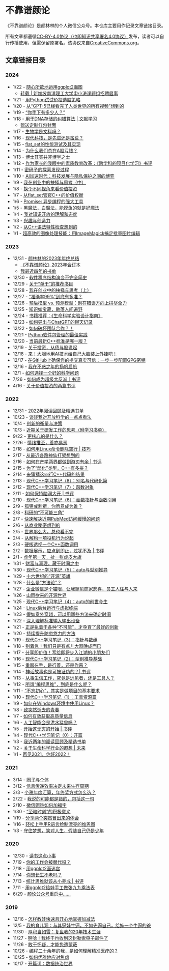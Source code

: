 # 不靠谱颜论

《不靠谱颜论》是颜林林的个人微信公众号。本仓库主要用作记录文章链接目录。

所有文章都遵循[CC-BY-4.0协议（也即知识共享署名4.0协议）](LICENSE)发布，读者可以自行传播使用，但需保留原署名。该协议来自[CreativeCommons.org](https://creativecommons.org/licenses/by/4.0/legalcode.zh-hans)。

## 文章链接目录

### 2024

* 1/22 - [随心所欲地运用ggplot2画图](https://mp.weixin.qq.com/s/-orODXUJKutKxyUpn2m9Gw)
    * [转载 | 新加坡南洋理工大学申小涛课题组招聘启事](https://mp.weixin.qq.com/s/a4jx1ucx3sZtyxpcpyANlA)
* 1/21 - [用Python试试价投选股策略](https://mp.weixin.qq.com/s/akRsiWUUWeou405dCGBB6A)
* 1/20 - [从“GPT-5已经看完了人类世界的所有视频”想到的](https://mp.weixin.qq.com/s/fQ5m2rIofQaxIYs7Jdhr1w)
* 1/19 - [“你手下有多少人？”](https://mp.weixin.qq.com/s/78TLknnfPmK9qHINW0CIRA)
* 1/18 - [用于DNA存储的纠错算法 | 文献学习](https://mp.weixin.qq.com/s/4ngbaiCkhoP0tnUDamsKJw)
    * [赠送定制红包封面](https://mp.weixin.qq.com/s/9zeH5i9NQKW_xLsOAQej_w)
* 1/17 - [生物学是文科吗？](https://mp.weixin.qq.com/s/kVG6tGEuTMo9yJ-GhNbm5w)
* 1/16 - [现代科技，是先进还是蛮荒？](https://mp.weixin.qq.com/s/SKFjyR8MAw8qCyAZB-Ngzg)
* 1/15 - [flat_set的性能测试及其实现](https://mp.weixin.qq.com/s/wJLsQVTZnqB2gWGYsZaMPg)
* 1/14 - [为什么我们总在A股亏钱？](https://mp.weixin.qq.com/s/5uBeE3nC51abBO7hBjdbHw)
* 1/13 - [博士其实并非博学之士](https://mp.weixin.qq.com/s/7J_aa0k1R2e38XKzaVlQWw)
* 1/12 - [作为家长的我眼中的素质教育改革：《跨学科的项目化学习》书评](https://mp.weixin.qq.com/s/b7lTQxTAHr-wfba0rr3ZUA)
* 1/11 - [密码子的探索发现过程](https://mp.weixin.qq.com/s/Q_RxDXtaDne8KKLBwRlHCA)
* 1/10 - [AI加速时代：科技发展与隐私保护之间的博弈](https://mp.weixin.qq.com/s/FNu2EtRGtXyhORAuT8a8jA)
* 1/9 - [我在创业中的抉择与思考（中）](https://mp.weixin.qq.com/s/v6VR799wMCtSlgi4tmtSCg)
* 1/8 - [换个不同视角来看价值投资](https://mp.weixin.qq.com/s/1La7uBCfeKiO7_YtyY3SRg)
* 1/7 - [从flat_set管窥C++的价值权衡](https://mp.weixin.qq.com/s/_twaQTKqC6p2Pc8c8qrLKA)
* 1/6 - [Promise: 异步编程的强大工具](https://mp.weixin.qq.com/s/atFlcMdulXcaC1dZidOW0Q)
* 1/5 - [黑魔法，白魔法，能摸鱼的就是好魔法](https://mp.weixin.qq.com/s/IlfY8hZa_3pqUia9-3Hxxw)
* 1/4 - [我对知识开放的理解和态度](https://mp.weixin.qq.com/s/EGM79BvaqWLS6djxCzjzGA)
* 1/3 - [兴趣与创造力](https://mp.weixin.qq.com/s/T4DtLwRRwSLUOy3cR1mBrg)
* 1/2 - [从C++语法特性检查想到的](https://mp.weixin.qq.com/s/xa9pJ-ZgqvJicTRdofndXQ)
* 1/1 - [超高效的图像处理技能：用ImageMagick搞定批量图片编辑](https://mp.weixin.qq.com/s/EA5J2EENzCiWYDjkZDdwVQ)

### 2023

* 12/31 - [颜林林的2023年年终总结](https://mp.weixin.qq.com/s/t_0fvas2SOvfIpXMeX4Fcg)
    * [《不靠谱颜论》2023年合订本](https://mp.weixin.qq.com/s/eDUHyrsHEiQUVj1Ansigsw)
    * [我最近四年的书单](https://mp.weixin.qq.com/s/ixSVbuw6-beufOYrAsQNYw)
* 12/30 - [软件程序结构演变不完全简史](https://mp.weixin.qq.com/s/L2wkIkkVrp1DFcjleAdeZw)
* 12/29 - [关于“单干”的推荐书目](https://mp.weixin.qq.com/s/exGi18F4aAKN-WQQjN5Bnw)
* 12/28 - [我在创业中的抉择与思考（上）](https://mp.weixin.qq.com/s/68WsiA8Hr2fb_3LJR55zRA)
* 12/27 - [“准确率99%”到底有多准？](https://mp.weixin.qq.com/s/i9hTjjSiGs7u6B91BO47RA)
* 12/26 - [预后模型 vs. 预测模型：别在错误方向上拼尽全力](https://mp.weixin.qq.com/s/pTFD-sB_EbGieG8zvmMEAw)
* 12/25 - [知识如宝藏，散落人间遍野](https://mp.weixin.qq.com/s/eL2INVrgKFGaFWuldwRHzQ)
* 12/24 - [书籍推荐：《生命科学实验设计指南》](https://mp.weixin.qq.com/s/_1i9EC4x-xwxmA3grNXcSQ)
* 12/23 - [如何导出与ChatGPT的聊天记录](https://mp.weixin.qq.com/s/U2bEu1eki38cJGsbsf3snA)
* 12/22 - [如何破坏团队合作？！](https://mp.weixin.qq.com/s/sczQOaZo3wtAc5bvfFuoHA)
* 12/21 - [Python软件包管理的最佳实践](https://mp.weixin.qq.com/s/8M5ssxmGXYECrAwpACoxgQ)
* 12/20 - [当前最新C++标准是哪一版？](https://mp.weixin.qq.com/s/90rPClS1qzR8iio14G3yuQ)
* 12/19 - [关于投资，从债与股说起](https://mp.weixin.qq.com/s/CrgHATyRVA1cnuNLQOyfVw)
* 12/18 - [来！大胆地用AI技术给自己大脑装上外挂吧！](https://mp.weixin.qq.com/s/Tq-Lh5qEcT8IiEA1KFevQQ)
* 12/17 - [在GitHub上确保您的提交真实可信：一步一步配置GPG密钥](https://mp.weixin.qq.com/s/mPxu4d7z65trQ49jWtyzig)
* 12/16 - [我在不惑之年的扬帆启航](https://mp.weixin.qq.com/s/VwDelcD2hgl7yfIELyiDCQ)
* 12/1 - [如何选择一个好的科学问题](https://mp.weixin.qq.com/s/IjpNilrNz4TShQ0NOcpSMw)
* 7/26 - [如何成为超级大反派｜书评](https://mp.weixin.qq.com/s/GlUZTBvpv1Jw2KFNWVXrYQ)
* 4/16 - [关于价值投资的两篇书评](https://mp.weixin.qq.com/s/8DJqpCJQmk-jtj1IIWnDXg)

### 2022

* 12/31 - [2022年阅读回顾及精选书单](https://mp.weixin.qq.com/s/AkATSjcMujY2BQQHBbCJ8Q)
* 10/23 - [谈谈我对开放科学的一点点看法](https://mp.weixin.qq.com/s/I5CdVTRrGyb55cnSPnRr9w)
* 10/4 - [创新的衡量与决策](https://mp.weixin.qq.com/s/Zj8F1UU6DYk3xlXCErA0FQ)
* 10/3 - [近期关于研发工作的思考（附学习书单）](https://mp.weixin.qq.com/s/lJamSAZ_d0vdba6W7dq9SA)
* 9/22 - [更核心的是什么？](https://mp.weixin.qq.com/s/iPpEtNnJAhqECbNUscp9Ag)
* 2/26 - [情绪推至，善亦易恶](https://mp.weixin.qq.com/s/tVmQ3X2aYdsTBcyshCAI2A)
* 2/18 - [如何用Linux命令删除空行 | 技巧](https://mp.weixin.qq.com/s/S5QI3Xu8pmim0GDx8A6p3w)
* 2/17 - [从最近各路神仙打架想到的](https://mp.weixin.qq.com/s/h1KH74bHUEJcGMNQAaoeGA)
* 2/16 - [如何在产学两界都做到游刃有余 | 书评](https://mp.weixin.qq.com/s/JsEYcBWvNS_V8AwdadFyLg)
* 2/15 - [为了“弱化”类型，C++有多拼？](https://mp.weixin.qq.com/s/ppihXN8iG-Nzb6eDvr7KTw)
* 2/14 - [来猜猜这四行C++代码的结果](https://mp.weixin.qq.com/s/97uewqqoUMyQCe9fHF3GVA)
* 2/13 - [现代C++学习笔记（8）：别名与代码化简](https://mp.weixin.qq.com/s/N8tfHUOhfh_l5f6yBEM53A)
* 2/12 - [现代C++学习笔记（7）：函数对象](https://mp.weixin.qq.com/s/h60kkUhiN3Gh3IInruRq0A)
* 2/11 - [如何保持脑洞大开 | 书评](https://mp.weixin.qq.com/s/qbU0j9mHGJXzMGORJPuZTA)
* 2/10 - [现代C++学习笔记（6）：函数指针与函数引用](https://mp.weixin.qq.com/s/L32JguFevNJnj_JYRxLRkQ)
* 2/9 - [狐狸或刺猬，你愿意成为谁？](https://mp.weixin.qq.com/s/Rez0VjGCiBlwQucwTBZoYg)
* 2/8 - [科研的“不可能三角”](https://mp.weixin.qq.com/s/sh3cBEIGS0rJP99Kgj5-dA)
* 2/7 - [快速解决近期PubMed访问缓慢的问题](https://mp.weixin.qq.com/s/pvKBfhqTeQAE7u5Tio7c7A)
* 2/6 - [从商业秘密想到的](https://mp.weixin.qq.com/s/_nNF9wVNdZ8fgeF1nDQUNQ)
* 2/5 - [世界那么大，总也看不完](https://mp.weixin.qq.com/s/0Yv2A59m0COIj_1mGj22fQ)
* 2/4 - [从解构一项投机行为说起](https://mp.weixin.qq.com/s/KTO8YmAbJBTs7uQ5voRBog)
* 2/3 - [硬核透视一个C++函数调用](https://mp.weixin.qq.com/s/KXWa-Yfu1t4j4Hck6bSPeQ)
* 2/2 - [数据展示，应点到即止，过犹不及 | 书评](https://mp.weixin.qq.com/s/al92yGYeq2NJ_JoYMB_Wkw)
* 2/1 - [虎年第一天，扯一张虎皮大旗](https://mp.weixin.qq.com/s/KtvS_IxYK0XVVwKP8R7nVw)
* 1/31 - [财富与真理，藏于时间之中](https://mp.weixin.qq.com/s/GxvRrxkpNqkBPZ76LxTZBQ)
* 1/30 - [现代C++学习笔记（5）：auto与型别推导](https://mp.weixin.qq.com/s/Eb1ZCZtlDU2Ajt3r5zOLWw)
* 1/29 - [十六世纪的“开源”英雄](https://mp.weixin.qq.com/s/MpjdzEvublV6zNlQthb0Rw)
* 1/28 - [什么是“方法论”？](https://mp.weixin.qq.com/s/HDHhF8wyPsprXwviCqSq4Q)
* 1/27 - [企业微信是个猫眼，让我窥见商家悲喜，员工人往与人来](https://mp.weixin.qq.com/s/FVbA1VRnDpJ5GR3gy49fgw)
* 1/26 - [山雨欲来的开源世界](https://mp.weixin.qq.com/s/i1U8PeJLX6aXYx6e0Y20Uw)
* 1/25 - [现代C++学习笔记（4）：auto的前世今生](https://mp.weixin.qq.com/s/xCcRgWjGD49vFTLefAZ7RA)
* 1/24 - [Linux后台运行与虚拟终端](https://mp.weixin.qq.com/s/IidpAnOq0VT1UZSLGOBx8A)
* 1/23 - [假如意外穿越，可以用哪些方法来确定时间](https://mp.weixin.qq.com/s/mrZUh8-JQI-nezUJyuyKdQ)
* 1/22 - [深入理解标准输入输出设备](https://mp.weixin.qq.com/s/SN6XEp5jOgvEwPYd4m3f_Q)
* 1/21 - [正是执着于各种“不可能”，才孕育了最好的创新](https://mp.weixin.qq.com/s/nVNtIVhlhlT5vRNULijFxA)
* 1/20 - [持续提升防忽悠力的方法](https://mp.weixin.qq.com/s/hk7EGYcM1a5UetEhLXjXig)
* 1/19 - [现代C++学习笔记（3）：指针与数组](https://mp.weixin.qq.com/s/zieV1X1z2YpNUp0ydv3a_g)
* 1/18 - [别着急！我们只是有点儿大器晚成而已](https://mp.weixin.qq.com/s/Svh6MfFkaD0PgDF6RvXdSw)
* 1/17 - [分享即价值！写给即将步入江湖的小朋友们](https://mp.weixin.qq.com/s/rlcJIgLlkT-qLv4dzChpNw)
* 1/16 - [现代C++学习笔记（2）：型别推导基础](https://mp.weixin.qq.com/s/6rlkGgQvP3USbrwF6D5Iyg)
* 1/15 - [重器在手，是行善，还是作恶？](https://mp.weixin.qq.com/s/hsautJDee-QYlkOArgZa8g)
* 1/14 - [神话故事也是可被证伪的？| 书评](https://mp.weixin.qq.com/s/ljfjMtp-Hh-E2ix7p1vefQ)
* 1/13 - [从事生信工作，究竟是远见者，还是工具人？](https://mp.weixin.qq.com/s/VPp9Iw7qR0kMNWmYJ-uN0Q)
* 1/12 - [所谓“编程思维”，到底是什么呢？](https://mp.weixin.qq.com/s/u7ihIMlpphHDeIx7ReDiwg)
* 1/11 - [“不忘初心”，其实是做项目的基本要求](https://mp.weixin.qq.com/s/hvoioufGd9zD5M-4PCtOxg)
* 1/10 - [现代C++学习笔记（1）：工具资源篇](https://mp.weixin.qq.com/s/5pMnsBCJxr5bt9hmKLQkDw)
* 1/9 - [如何在Windows环境中使用Linux？](https://mp.weixin.qq.com/s/95kaI8RFOoGMP0eyASuMIw)
* 1/8 - [致突然逝去的青春](https://mp.weixin.qq.com/s/dpHrEDAFftdE8n5wmy5P3g)
* 1/7 - [如何有效获取高质量信息](https://mp.weixin.qq.com/s/vMwa1DPouZ8ha4zj6s0yzQ)
* 1/6 - [人工智能会是洪水猛兽吗？](https://mp.weixin.qq.com/s/DUdEbKoY-lVC0QpjEAIYyQ)
* 1/5 - [开始这无穷的开始 | 书评](https://mp.weixin.qq.com/s/xPTklQmKXSM5Lka5TMGl7w)
* 1/4 - [现代C++学习笔记（0）：开篇](https://mp.weixin.qq.com/s/u46-CDwkZtpDb5Z3LyQVhQ)
* 1/3 - [我近两年的阅读回顾及精选书单](https://mp.weixin.qq.com/s/E4hvHELemUBO4-4E6cAD6A)
* 1/2 - [关于生命科学行业的遐想 | 未来](https://mp.weixin.qq.com/s/Sj1I35JL1vo-qO2IWBD8fw)
* 1/1 - [再见2021，你好2022！](https://mp.weixin.qq.com/s/B9GPUiFZV8gWjc_VQw_-LQ)

### 2021

* 3/14 - [圈子与个体](https://mp.weixin.qq.com/s/9PsUraj1KPVFl-_fsOy0tg)
* 3/12 - [信息传递效率决定未来生存周期](https://mp.weixin.qq.com/s/thmkpw9nmmCHvgYDPBztsg)
* 3/3 - [个税年度汇算，年终奖方式怎么选？](https://mp.weixin.qq.com/s/PwR0hdCMoX7aSm812Wceew)
* 2/22 - [我说的可能都是错的，包括这一句](https://mp.weixin.qq.com/s/hYiHJiyBCNX8xoOuNmY2sQ)
* 2/10 - [微信昵称如何加福字](https://mp.weixin.qq.com/s/zxJDuXRR6KcgSb2qyfhKsg)
* 1/30 - [“至暗时刻”的积极意义](https://mp.weixin.qq.com/s/6vtR7V2A0nfVHCyKdPLwww)
* 1/19 - [分享两个突然冒出来的体会](https://mp.weixin.qq.com/s/4GaYwVpE3wW6nWO0kc4Scg)
* 1/16 - [轻松上手用R语言绘制漂亮的维恩图](https://mp.weixin.qq.com/s/Z93iC-2iAueftwiyE3ltlQ)
* 1/3 - [守住梦想，笑对人生，假装自己仍是少年](https://mp.weixin.qq.com/s/vpLGhnQDvdK3k7HCeUt1zw)

### 2020

* 12/30 - [读书这点小事](https://mp.weixin.qq.com/s/7uB2F_9wfG80_doYwS6jWQ)
* 7/19 - [你的工作会被替代吗？](https://mp.weixin.qq.com/s/UrffeZuRKc7FrBwK4ltfSQ)
* 7/18 - [用ggplot2画迷宫](https://mp.weixin.qq.com/s/qeQ04mliUh-9rTVSpfAY2g)
* 7/14 - [你想长生不老吗？](https://mp.weixin.qq.com/s/5-anjbF6uiFRUs49v5Jniw)
* 7/13 - [统计思维就该从小养成 | 书评](https://mp.weixin.qq.com/s/gTm5_XxP3-W4Ee5AppcfJw)
* 7/11 - [用ggplot2给娃手工做张九九乘法表](https://mp.weixin.qq.com/s/-NGmN3jC0SJKWW_a28FGhw)
* 6/29 - [颜论公众号重启中……](https://mp.weixin.qq.com/s/7gHw1_JnZU9uBJixI3nxgQ)

### 2019

* 12/16 - [怎样教娃快速且开心地掌握加减法](https://mp.weixin.qq.com/s/zF6_VME4cku3_LwxrKUHGg)
* 12/5 - [我的育儿观：与其逼娃牛逼，不如先逼自己，给娃一个牛逼的爸](https://mp.weixin.qq.com/s/pw0fK4c_5f03h0QO25q7aA)
* 11/30 - [厚积当如雪：复盘我的20年技术生涯](https://mp.weixin.qq.com/s/jKB6nOuVZlnu6giYc7N1Qg)
* 11/27 - [啊哈！我终于也收到这封勒索电子邮件了](https://mp.weixin.qq.com/s/PABhpICPHli_p3zrfMxGSA)
* 11/26 - [敢于怀疑，才能免遭蒙蔽](https://mp.weixin.qq.com/s/lgzVm76hQzmgBP8h81wnew)
* 10/26 - [编程二十余年的我，是如何理解精准医疗的？](https://mp.weixin.qq.com/s/MjKImrH2aaDHJfd7hHZkdA)
* 10/25 - [如何优雅地应对焦虑](https://mp.weixin.qq.com/s/JSWJKz78eNA1RvKXRH5D3A)
* 10/17 - [开篇词：数据统治世界](https://mp.weixin.qq.com/s/Oq-JjT4LCE-ilT0ZACqXJg)
